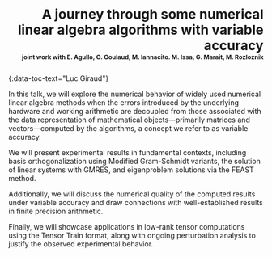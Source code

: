 <h3 id="giraud" style="text-align: right;font-size:26px !important;">A journey through some numerical linear algebra algorithms with variable accuracy<div style="font-size:12px !important;">joint work with E. Agullo, O. Coulaud, M. Iannacito. M. Issa, G. Marait, M. Rozloznik</div></h3>
{:data-toc-text="Luc Giraud"}

In this talk, we will explore the numerical behavior of widely used numerical 
linear algebra methods when the errors introduced by the underlying hardware 
and working arithmetic are decoupled from those associated with the data 
representation of mathematical objects—primarily matrices and vectors—computed 
by the algorithms, a concept we refer to as variable accuracy.

We will present experimental results in fundamental contexts, including basis 
orthogonalization using Modified Gram-Schmidt variants, the solution of linear
systems with GMRES, and eigenproblem solutions via the FEAST method.

Additionally, we will discuss the numerical quality of the computed results 
under variable accuracy and draw connections with well-established results in
finite precision arithmetic.

Finally, we will showcase applications in low-rank tensor computations using 
the Tensor Train format, along with ongoing perturbation analysis to justify 
the observed experimental behavior.

<LeftMouse>
